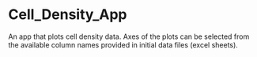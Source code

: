 # Cell_Density_App
An app that plots cell density data. Axes of the plots can be selected from the available column names provided in initial data files (excel sheets). 
